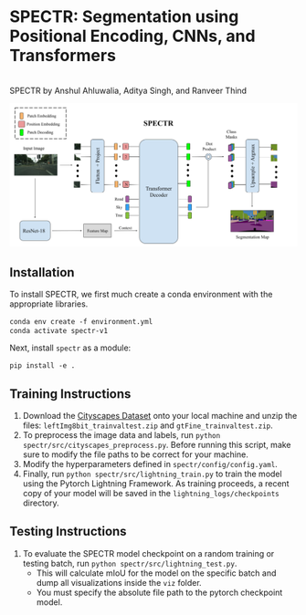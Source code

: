 # SPECTR: Segmentation using Positional Encoding, CNNs, and Transformers
<br/>
SPECTR by Anshul Ahluwalia, Aditya Singh, and Ranveer Thind  
  
![SPECTR Diagram](spectr_diagram.png)

## Installation
To install SPECTR, we first much create a conda environment with the appropriate libraries.
```
conda env create -f environment.yml
conda activate spectr-v1
```

Next, install `spectr` as a module:
````
pip install -e .
````

## Training Instructions
1. Download the [Cityscapes Dataset](https://www.cityscapes-dataset.com/) onto your local machine and unzip the files:
`leftImg8bit_trainvaltest.zip` and `gtFine_trainvaltest.zip`.
2. To preprocess the image data and labels, run `python spectr/src/cityscapes_preprocess.py`. Before running this 
script, make sure to modify the file paths to be correct for your machine.
3. Modify the hyperparameters defined in `spectr/config/config.yaml`.
4. Finally, run `python spectr/src/lightning_train.py` to train the model using the Pytorch Lightning Framework. As
training proceeds, a recent copy of your model will be saved in the `lightning_logs/checkpoints` directory.

## Testing Instructions
1. To evaluate the SPECTR model checkpoint on a random training or testing batch, run 
`python spectr/src/lightning_test.py`.
    - This will calculate mIoU for the model on the specific batch and dump all visualizations inside the `viz` folder.
    - You must specify the absolute file path to the pytorch checkpoint model.